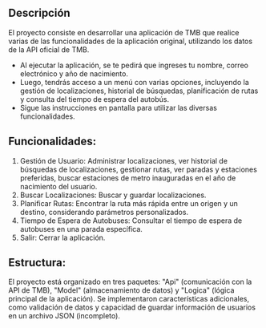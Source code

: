 ## Descripción
El proyecto consiste en desarrollar una aplicación de TMB que realice varias de las funcionalidades de la aplicación original, utilizando los datos de la API oficial de TMB. 
- Al ejecutar la aplicación, se te pedirá que ingreses tu nombre, correo electrónico y año de nacimiento.
- Luego, tendrás acceso a un menú con varias opciones, incluyendo la gestión de localizaciones, historial de búsquedas, planificación de rutas y consulta del tiempo de espera del autobús.
- Sigue las instrucciones en pantalla para utilizar las diversas funcionalidades.

## Funcionalidades:
1. Gestión de Usuario: Administrar localizaciones, ver historial de búsquedas de localizaciones, gestionar rutas, ver paradas y estaciones preferidas, buscar estaciones de metro inauguradas en el año de nacimiento del usuario.
2. Buscar Localizaciones: Buscar y guardar localizaciones.
3. Planificar Rutas: Encontrar la ruta más rápida entre un origen y un destino, considerando parámetros personalizados.
4. Tiempo de Espera de Autobuses: Consultar el tiempo de espera de autobuses en una parada específica.
5. Salir: Cerrar la aplicación.

## Estructura:
El proyecto está organizado en tres paquetes: "Api" (comunicación con la API de TMB), "Model" (almacenamiento de datos) y "Logica" (lógica principal de la aplicación). Se implementaron características adicionales, como validación de datos y capacidad de guardar información de usuarios en un archivo JSON (incompleto).

